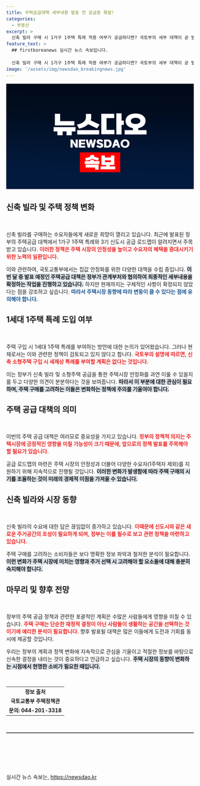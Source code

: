 ```yaml
---
title: 주택공급대책 세부내용 발표 전 궁금증 폭발!
categories:
  - 부동산
excerpt: >
  신축 빌라 구매 시 1가구 1주택 특례 적용 여부가 궁금하다면? 국토부의 세부 대책이 곧 발표됩니다! 최신 주택 공급 로드맵과 함께 놓치지 마세요!
feature_text: >
  ## firstkoreanews 실시간 뉴스 속보입니다.

  신축 빌라 구매 시 1가구 1주택 특례 적용 여부가 궁금하다면? 국토부의 세부 대책이 곧 발표됩니다! 최신 주택 공급 로드맵과 함께 놓치지 마세요!
image: '/assets/img/newsdao_breakingnews.jpg'
---
```


<p><img src="/assets/img/newsdao_breakingnews.jpg" alt="firstkoreanews 속보" /></p>

<h2 data-ke-size="size26">신축 빌라 및 주택 정책 변화</h2>

<p data-ke-size="size16">&nbsp;</p>

<p>신축 빌라를 구매하는 수요자들에게 새로운 희망이 열리고 있습니다. 최근에 발표된 정부의 주택공급 대책에서 1가구 1주택 특례와 3기 신도시 공급 로드맵이 알려지면서 주목받고 있습니다. <b><span style="color: #ee2323;">이러한 정책은 주택 시장의 안정성을 높이고 수요자의 혜택을 증대시키기 위한 노력의 일환입니다.</span></b> </p>

<p>이와 관련하여, 국토교통부에서는 집값 안정화를 위한 다양한 대책을 수립 중입니다. <b><span style="background-color: #21538527;">이번 달 중 발표 예정인 주택공급 대책은 정부가 관계부처와 협의하여 최종적인 세부내용을 확정하는 작업을 진행하고 있습니다.</span></b> 하지만 현재까지는 구체적인 사항이 확정되지 않았다는 점을 강조하고 싶습니다. <b><span style="color: #1a5490;">따라서 주택시장 동향에 따라 변동이 클 수 있다는 점에 유의해야 합니다.</span></b></p>

<h2 data-ke-size="size26">1세대 1주택 특례 도입 여부</h2>

<p data-ke-size="size16">&nbsp;</p>

<p>주택 구입 시 1세대 1주택 특례를 부여하는 방안에 대한 논의가 있어왔습니다. 그러나 현재로서는 이와 관련한 정책이 검토되고 있지 않다고 합니다. <b><span style="color: #ee2323;">국토부의 설명에 따르면, 신축 소형주택 구입 시 세제상 특례를 부여할 계획은 없다는 것입니다.</span></b> </p>

<p>이는 정부가 신축 빌라 및 소형주택 공급을 통한 주택시장 안정화를 과연 이룰 수 있을지를 두고 다양한 의견이 분분하다는 것을 보여줍니다. <b><span style="background-color: #21538527;">따라서 이 부분에 대한 관심이 필요하며, 주택 구매를 고려하는 이들은 변화하는 정책에 주의를 기울여야 합니다.</span></b> </p>

<h2 data-ke-size="size26">주택 공급 대책의 의미</h2>

<p data-ke-size="size16">&nbsp;</p>

<p>이번의 주택 공급 대책은 여러모로 중요성을 가지고 있습니다. <b><span style="color: #ee2323;">정부의 정책적 의지는 주택시장에 긍정적인 영향을 미칠 가능성이 크기 때문에, 앞으로의 정책 발표를 주목해야 할 필요가 있습니다.</span></b> </p>

<p>공급 로드맵의 마련은 주택 시장의 안정성과 더불어 다양한 수요자(1주택자 제외)를 지원하기 위해 지속적으로 진행될 것입니다. <b><span style="background-color: #21538527;">이러한 변화가 발생함에 따라 주택 구매의 시기를 조율하는 것이 미래의 경제적 이점을 가져올 수 있습니다.</span></b></p>

<h2 data-ke-size="size26">신축 빌라와 시장 동향</h2>

<p data-ke-size="size16">&nbsp;</p>

<p>신축 빌라의 수요에 대한 답은 끊임없이 증가하고 있습니다. <b><span style="color: #ee2323;">이때문에 신도시와 같은 새로운 주거공간의 조성이 필요하게 되며, 정부는 이를 필수로 보고 관련 정책을 마련하고 있습니다.</span></b></p>

<p>주택 구매를 고려하는 소비자들은 보다 명확한 정보 파악과 철저한 분석이 필요합니다. <b><span style="background-color: #21538527;">이런 변화가 주택 시장에 미치는 영향과 주거 선택 시 고려해야 할 요소들에 대해 충분히 숙지해야 합니다.</span></b> </p>

<h2 data-ke-size="size26">마무리 및 향후 전망</h2>

<p data-ke-size="size16">&nbsp;</p>

<p>정부의 주택 공급 정책과 관련한 포괄적인 계획은 수많은 사람들에게 영향을 미칠 수 있습니다. <b><span style="color: #ee2323;">주택 구매는 단순한 재정적 결정이 아닌 사람들이 생활하는 공간을 선택하는 것이기에 예리한 분석이 필요합니다.</span></b> 향후 발표될 대책은 많은 이들에게 도전과 기회를 동시에 제공할 것입니다.  </p>

<p>우리는 정부의 계획과 정책 변화에 지속적으로 관심을 기울이고 적절한 정보를 바탕으로 신속한 결정을 내리는 것이 중요하다고 언급하고 싶습니다. <b><span style="background-color: #21538527;">주택 시장의 동향이 변화하는 시점에서 현명한 소비가 필요한 때입니다.</span></b></p>

<p data-ke-size="size16">&nbsp;</p>

<table style="width: 100%;">
<tr>
<td style="text-align: center; height: 17px;"><b>정보 출처</b></td>
</tr>
<tr>
<td style="text-align: center; height: 17px;"><b>국토교통부 주택정책관</b></td>
</tr>
<tr>
<td style="text-align: center; height: 17px;"><b>문의: 044-201-3318</b></td>
</tr>
</table>

<p data-ke-size="size16">&nbsp;</p>

<hr style="border-top: 1px solid #555;"/>

<p data-ke-size="size16">&nbsp;</p>

<p data-ke-size="size16">&nbsp;</p>

<p data-ke-size="size16">&nbsp;</p>
실시간 뉴스 속보는, <a href="https://newsdao.kr" rel="dofollow">https://newsdao.kr</a>


